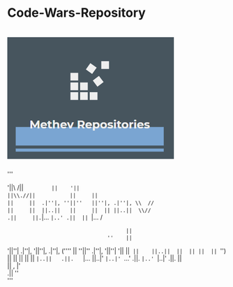 # Code-Wars-Repository


# ![WebApp](https://github.com/methev/Code-Wars-Repository/blob/main/logo.PNG)

'''

'||\   /||`          ||    '||                                         
 ||\\.//||           ||     ||                                         
 ||     ||  .|''|, ''||''   ||''|, .|''|, \\  //                       
 ||     ||  ||..||   ||     ||  || ||..||  \\//                        
.||     ||. `|...    `|..' .||  || `|...    \/                         
                                                                       
                                                                       
                                          ||                           
                                    ''    ||                           
'||''| .|''|, '||''|, .|''|, (''''  ||  ''||''  .|''|, '||''| '||  ||` 
 ||    ||..||  ||  || ||  ||  `'')  ||    ||    ||  ||  ||     `|..||  
.||.   `|...   ||..|' `|..|' `...' .||.   `|..' `|..|' .||.        ||  
               ||                                               ,  |'  
              .||                                                ''    
'''
